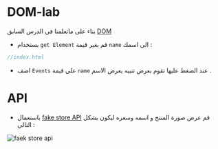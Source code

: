 # DOM-lab
 
 بناء على ماتعلمنا في الدرس السابق [DOM](https://github.com/Tuwaiq-Academy-Training/Advanced-JavaScript-Lesson)
- بستخدام `get Element` قم بغير قيمة `name` الى اسمك :
```js
//index.html

```
- اضف `Events` على قيمة `name` عند الضغط عليها تقوم بعرض تنبيه يعرض الاسم .

# API
- باستعمال [fake store API](https://fakestoreapi.com) قم عرض صورة المنتج و اسمه وسعره ليكون بشكل التالي :
   
   
![faek store api](https://lh3.googleusercontent.com/u/0/drive-viewer/AFDK6gNMcMNxMunjWKHqGOS0oZaWkHFw9CApiOAmRY0vv59PP-krL5r924F-OJvJ_L1agsXa6PThrYyyCwq7k6H2Kq8vaW7Ofw=w1366-h657)
